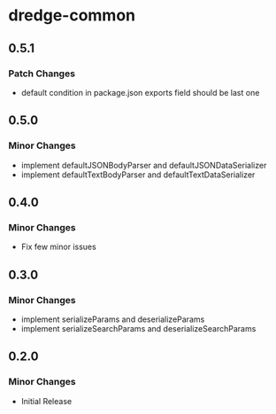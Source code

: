 # dredge-common

## 0.5.1

### Patch Changes

- default condition in package.json exports field should be last one

## 0.5.0

### Minor Changes

- implement defaultJSONBodyParser and defaultJSONDataSerializer
- implement defaultTextBodyParser and defaultTextDataSerializer

## 0.4.0

### Minor Changes

- Fix few minor issues

## 0.3.0

### Minor Changes

- implement serializeParams and deserializeParams
- implement serializeSearchParams and deserializeSearchParams

## 0.2.0

### Minor Changes

- Initial Release
